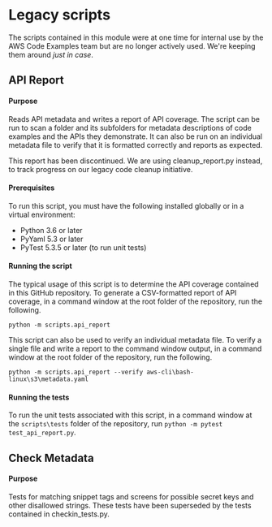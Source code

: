 # Legacy scripts

The scripts contained in this module were at one time for internal use by the AWS
Code Examples team but are no longer actively used. We're keeping them around
*just in case*.

## API Report

#### Purpose

Reads API metadata and writes a report of API coverage. The script can be run to 
scan a folder and its subfolders for metadata descriptions of code examples and 
the APIs they demonstrate. It can also be run on an individual metadata file to
verify that it is formatted correctly and reports as expected.

This report has been discontinued. We are using cleanup_report.py instead, to 
track progress on our legacy code cleanup initiative.

#### Prerequisites

To run this script, you must have the following installed globally or in a virtual
environment:
 
* Python 3.6 or later
* PyYaml 5.3 or later
* PyTest 5.3.5 or later (to run unit tests)

#### Running the script

The typical usage of this script is to determine the API coverage contained in this
GitHub repository. To generate a CSV-formatted report of API coverage, in a command
window at the root folder of the repository, run the following.

```
python -m scripts.api_report
``` 

This script can also be used to verify an individual metadata file. To verify a
single file and write a report to the command window output, in a command window at
the root folder of the repository, run the following.

```
python -m scripts.api_report --verify aws-cli\bash-linux\s3\metadata.yaml
``` 

#### Running the tests

To run the unit tests associated with this script, in a command window at the 
`scripts\tests` folder of the repository, run `python -m pytest test_api_report.py`.

## Check Metadata

#### Purpose

Tests for matching snippet tags and screens for possible secret keys and other
disallowed strings. These tests have been superseded by the tests contained in
checkin_tests.py.